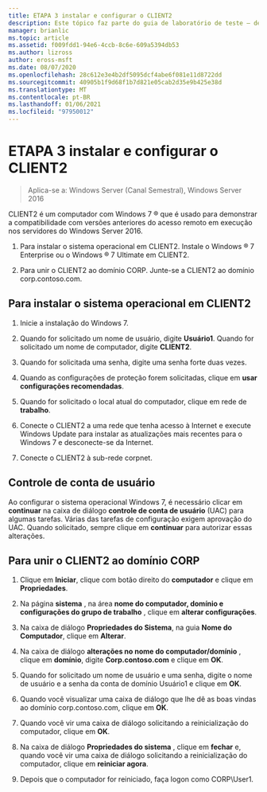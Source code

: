 ```yaml
---
title: ETAPA 3 instalar e configurar o CLIENT2
description: Este tópico faz parte do guia de laboratório de teste – demonstre uma implantação multissite do DirectAccess para o Windows Server 2016
manager: brianlic
ms.topic: article
ms.assetid: f009fdd1-94e6-4ccb-8c6e-609a5394db53
ms.author: lizross
author: eross-msft
ms.date: 08/07/2020
ms.openlocfilehash: 28c612e3e4b2df5095dcf4abe6f081e11d8722dd
ms.sourcegitcommit: 40905b1f9d68f1b7d821e05cab2d35e9b425e38d
ms.translationtype: MT
ms.contentlocale: pt-BR
ms.lasthandoff: 01/06/2021
ms.locfileid: "97950012"
---
```

# <a name="step-3-install-and-configure-client2"></a>ETAPA 3 instalar e configurar o CLIENT2

>Aplica-se a: Windows Server (Canal Semestral), Windows Server 2016

CLIENT2 é um computador com Windows 7 &reg;  que é usado para demonstrar a compatibilidade com versões anteriores do acesso remoto em execução nos servidores do Windows Server 2016.

1. Para instalar o sistema operacional em CLIENT2. Instale o Windows &reg; 7 Enterprise ou o Windows &reg; 7 Ultimate em CLIENT2.

2. Para unir o CLIENT2 ao domínio CORP. Junte-se a CLIENT2 ao domínio corp.contoso.com.

## <a name="to-install-the-operating-system-on-client2"></a>Para instalar o sistema operacional em CLIENT2

1.  Inicie a instalação do Windows 7.

2.  Quando for solicitado um nome de usuário, digite **Usuário1**. Quando for solicitado um nome de computador, digite **CLIENT2**.

3.  Quando for solicitada uma senha, digite uma senha forte duas vezes.

4.  Quando as configurações de proteção forem solicitadas, clique em **usar configurações recomendadas**.

5.  Quando for solicitado o local atual do computador, clique em rede de **trabalho**.

6.  Conecte o CLIENT2 a uma rede que tenha acesso à Internet e execute Windows Update para instalar as atualizações mais recentes para o Windows 7 e desconecte-se da Internet.

7.  Conecte o CLIENT2 à sub-rede corpnet.

## <a name="user-account-control"></a>Controle de conta de usuário
Ao configurar o sistema operacional Windows 7, é necessário clicar em **continuar** na caixa de diálogo **controle de conta de usuário** (UAC) para algumas tarefas. Várias das tarefas de configuração exigem aprovação do UAC. Quando solicitado, sempre clique em **continuar** para autorizar essas alterações.

## <a name="to-join-client2-to-the-corp-domain"></a>Para unir o CLIENT2 ao domínio CORP

1.  Clique em **Iniciar**, clique com botão direito do **computador** e clique em **Propriedades**.

2.  Na página **sistema** , na área **nome do computador, domínio e configurações do grupo de trabalho** , clique em **alterar configurações**.

3.  Na caixa de diálogo **Propriedades do Sistema**, na guia **Nome do Computador**, clique em **Alterar**.

4.  Na caixa de diálogo **alterações no nome do computador/domínio** , clique em **domínio**, digite **Corp.contoso.com** e clique em **OK**.

5.  Quando for solicitado um nome de usuário e uma senha, digite o nome de usuário e a senha da conta de domínio Usuário1 e clique em **OK**.

6.  Quando você visualizar uma caixa de diálogo que lhe dê as boas vindas ao domínio corp.contoso.com, clique em **OK**.

7.  Quando você vir uma caixa de diálogo solicitando a reinicialização do computador, clique em **OK**.

8.  Na caixa de diálogo **Propriedades do sistema** , clique em **fechar** e, quando você vir uma caixa de diálogo solicitando a reinicialização do computador, clique em **reiniciar agora**.

9. Depois que o computador for reiniciado, faça logon como CORP\User1.
